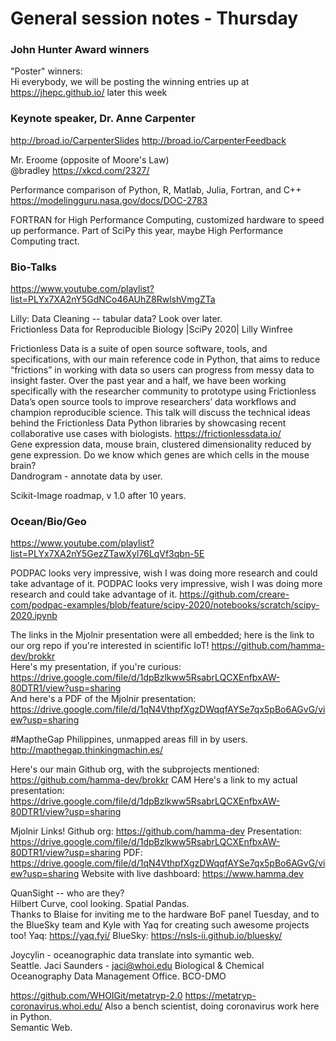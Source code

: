 # General session notes - Thursday  

### John Hunter Award winners
"Poster" winners:  
Hi everybody, we will be posting the winning entries up at https://jhepc.github.io/ later this week  

### Keynote speaker, Dr. Anne Carpenter    

http://broad.io/CarpenterSlides http://broad.io/CarpenterFeedback  

Mr. Eroome  (opposite of Moore's Law)  
@bradley https://xkcd.com/2327/

Performance comparison of Python, R, Matlab, Julia, Fortran, and C++ https://modelingguru.nasa.gov/docs/DOC-2783  

FORTRAN for High Performance Computing, customized hardware to speed up performance. Part of SciPy this year, maybe High Performance Computing tract.  


### Bio-Talks  

https://www.youtube.com/playlist?list=PLYx7XA2nY5GdNCo46AUhZ8RwlshVmgZTa 

Lilly: Data Cleaning -- tabular data?  Look over later.  
Frictionless Data for Reproducible Biology |SciPy 2020| Lilly Winfree

Frictionless Data is a suite of open source software, tools, and specifications, with our main reference code in Python, that aims to reduce “frictions” in working with data so users can progress from messy data to insight faster. Over the past year and a half, we have been working specifically with the researcher community to prototype using Frictionless Data’s open source tools to improve researchers’ data workflows and champion reproducible science. This talk will discuss the technical ideas behind the Frictionless Data Python libraries by showcasing recent collaborative use cases with biologists. https://frictionlessdata.io/  
Gene expression data, mouse brain, 
clustered dimensionality reduced by gene expression. Do we know which genes are which cells in the mouse brain?  
Dandrogram - annotate data by user.  

Scikit-Image roadmap, v 1.0 after 10 years.    



### Ocean/Bio/Geo  

https://www.youtube.com/playlist?list=PLYx7XA2nY5GezZTawXyl76LqVf3qbn-5E  

PODPAC looks very impressive, wish I was doing more research and could take advantage of it.
PODPAC looks very impressive, wish I was doing more research and could take advantage of it.
https://github.com/creare-com/podpac-examples/blob/feature/scipy-2020/notebooks/scratch/scipy-2020.ipynb  

The links in the Mjolnir presentation were all embedded; here is the link to our org repo if you're interested in scientific IoT! https://github.com/hamma-dev/brokkr  
Here's my presentation, if you're curious: https://drive.google.com/file/d/1dpBzlkww5RsabrLQCXEnfbxAW-80DTR1/view?usp=sharing  
And here's a PDF of the Mjolnir presentation: https://drive.google.com/file/d/1qN4VthpfXgzDWqqfAYSe7qx5pBo6AGvG/view?usp=sharing  

#MaptheGap  Philippines, unmapped areas fill in by users.  
http://mapthegap.thinkingmachin.es/  


Here's our main Github org, with the subprojects mentioned: https://github.com/hamma-dev/brokkr 
CAM Here's a link to my actual presentation: https://drive.google.com/file/d/1dpBzlkww5RsabrLQCXEnfbxAW-80DTR1/view?usp=sharing  

Mjolnir Links!
Github org: https://github.com/hamma-dev
Presentation: https://drive.google.com/file/d/1dpBzlkww5RsabrLQCXEnfbxAW-80DTR1/view?usp=sharing
PDF: https://drive.google.com/file/d/1qN4VthpfXgzDWqqfAYSe7qx5pBo6AGvG/view?usp=sharing
Website with live dashboard: https://www.hamma.dev

QuanSight -- who are they?  
Hilbert Curve, cool looking.  Spatial Pandas.  
Thanks to Blaise for inviting me to the hardware BoF panel Tuesday, and to the BlueSky team and Kyle with Yaq for creating such awesome projects too! Yaq: https://yaq.fyi/ BlueSky: https://nsls-ii.github.io/bluesky/  

Joycylin - oceanographic data translate into symantic web.  
Seattle.  Jaci Saunders - jaci@whoi.edu 
Biological & Chemical Oceanography Data Management Office. BCO-DMO  

https://github.com/WHOIGit/metatryp-2.0 
https://metatryp-coronavirus.whoi.edu/
Also a bench scientist, doing coronavirus work here in Python.  
Semantic Web.  







